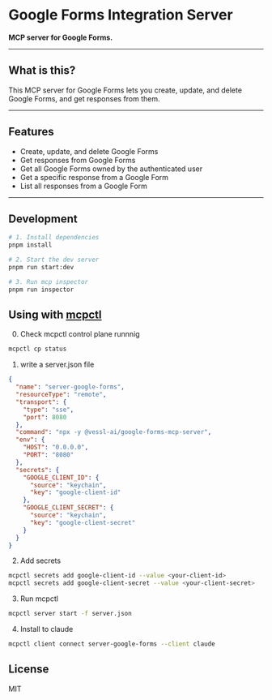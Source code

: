 # Google Forms Integration Server

**MCP server for Google Forms.**

---

## What is this?

This MCP server for Google Forms lets you create, update, and delete Google Forms, and get responses from them.

---

## Features

- Create, update, and delete Google Forms
- Get responses from Google Forms
- Get all Google Forms owned by the authenticated user
- Get a specific response from a Google Form
- List all responses from a Google Form

---

## Development

```bash
# 1. Install dependencies
pnpm install

# 2. Start the dev server
pnpm run start:dev

# 3. Run mcp inspector
pnpm run inspector
```

## Using with [mcpctl](https://github.com/vessl-ai/mcpctl)

0. Check mcpctl control plane runnnig

```bash
mcpctl cp status
```

1. write a server.json file

```json
{
  "name": "server-google-forms",
  "resourceType": "remote",
  "transport": {
    "type": "sse",
    "port": 8080
  },
  "command": "npx -y @vessl-ai/google-forms-mcp-server",
  "env": {
    "HOST": "0.0.0.0",
    "PORT": "8080"
  },
  "secrets": {
    "GOOGLE_CLIENT_ID": {
      "source": "keychain",
      "key": "google-client-id"
    },
    "GOOGLE_CLIENT_SECRET": {
      "source": "keychain",
      "key": "google-client-secret"
    }
  }
}
```

2. Add secrets

```bash
mcpctl secrets add google-client-id --value <your-client-id>
mcpctl secrets add google-client-secret --value <your-client-secret>
```

3. Run mcpctl

```bash
mcpctl server start -f server.json
```

4. Install to claude

```bash
mcpctl client connect server-google-forms --client claude
```

## License

MIT
